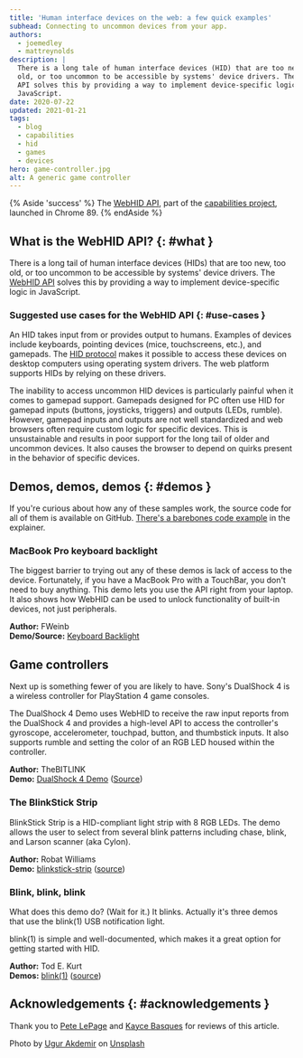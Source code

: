 ```yaml
---
title: 'Human interface devices on the web: a few quick examples'
subhead: Connecting to uncommon devices from your app.
authors:
  - joemedley
  - mattreynolds
description: |
  There is a long tale of human interface devices (HID) that are too new, too
  old, or too uncommon to be accessible by systems' device drivers. The WebHID
  API solves this by providing a way to implement device-specific logic in
  JavaScript.
date: 2020-07-22
updated: 2021-01-21
tags:
  - blog
  - capabilities
  - hid
  - games
  - devices
hero: game-controller.jpg
alt: A generic game controller
---
```



{% Aside 'success' %}
The [WebHID API](/hid), part of the [capabilities project](/fugu-status/),
launched in Chrome&nbsp;89.
{% endAside %}

## What is the WebHID API? {: #what }

There is a long tail of human interface devices (HIDs) that are too new, too
old, or too uncommon to be accessible by systems' device drivers. The [WebHID
API](/hid) solves this by providing a way to implement device-specific logic in
JavaScript.

### Suggested use cases for the WebHID API {: #use-cases }

An HID takes input from or provides output to humans. Examples of devices
include keyboards, pointing devices (mice, touchscreens, etc.), and gamepads.
The [HID protocol](https://www.usb.org/hid) makes it possible to access these
devices on desktop computers using operating system drivers. The web platform
supports HIDs by relying on these drivers.

The inability to access uncommon HID devices is particularly painful when it
comes to gamepad support. Gamepads designed for PC often use HID for gamepad
inputs (buttons, joysticks, triggers) and outputs (LEDs, rumble). However,
gamepad inputs and outputs are not well standardized and web browsers often
require custom logic for specific devices. This is unsustainable and results in
poor support for the long tail of older and uncommon devices. It also causes the
browser to depend on quirks present in the behavior of specific devices.

## Demos, demos, demos {: #demos }

If you're curious about how any of these samples work, the source code for all
of them is available on GitHub. [There's a barebones code example][example] in
the explainer.

### MacBook Pro keyboard backlight

The biggest barrier to trying out any of these demos is lack of access to the
device. Fortunately, if you have a MacBook Pro with a TouchBar, you don't need
to buy anything. This demo lets you use the API right from your laptop. It also
shows how WebHID can be used to unlock functionality of built-in devices, not
just peripherals.

**Author:** FWeinb<br/>
**Demo/Source:** [Keyboard Backlight](https://codesandbox.io/s/webhid-demo-keyboard-backlight-qlq95)

## Game controllers

Next up is something fewer of you are likely to have. Sony's DualShock 4 is a
wireless controller for PlayStation 4 game consoles.

The DualShock 4 Demo uses WebHID to receive the raw input reports from the
DualShock 4 and provides a high-level API to access the controller's gyroscope,
accelerometer, touchpad, button, and thumbstick inputs. It also supports rumble
and setting the color of an RGB LED housed within the controller.

**Author:** TheBITLINK<br/>
**Demo:** [DualShock 4 Demo](https://thebitlink.github.io/WebHID-DS4/) ([Source](https://github.com/TheBITLINK/WebHID-DS4))

### The BlinkStick Strip

BlinkStick Strip is a HID-compliant light strip with 8 RGB LEDs. The demo allows
the user to select from several blink patterns including chase, blink, and
Larson scanner (aka Cylon).

**Author:** Robat Williams<br/>
**Demo:** [blinkstick-strip](https://robatwilliams.github.io/webhid-demos/blinkstick-strip/) ([source](https://github.com/robatwilliams/webhid-demos))

### Blink, blink, blink

What does this demo do? (Wait for it.) It blinks. Actually it's three demos that
use the blink(1) USB notification light.

blink(1) is simple and well-documented, which makes it a great option for
getting started with HID.

**Author:** Tod E. Kurt<br/>
**Demos:** [blink(1)](https://blink1.thingm.com/) ([source](https://github.com/todbot/blink1-webhid))

## Acknowledgements {: #acknowledgements }

Thank you to [Pete LePage](https://web.dev/authors/petelepage/) and [Kayce
Basques](https://github.com/kaycebasques) for reviews of this article.

<span>Photo by <a
href="https://unsplash.com/@ugur?utm_source=unsplash&amp;utm_medium=referral&amp;utm_content=creditCopyText">Ugur
Akdemir</a> on <a
href="https://unsplash.com/s/photos/game-controllers?utm_source=unsplash&amp;utm_medium=referral&amp;utm_content=creditCopyText">Unsplash</a></span>

[spec]: https://wicg.github.io/webhid/
[issues]: https://github.com/WICG/webhid/issues
[explainer]: https://github.com/WICG/webhid/blob/master/EXPLAINER.md
[wicg-discourse]: https://discourse.wicg.io/t/human-interface-device-hid-api/3070
[cr-bug]: https://bugs.chromium.org/p/chromium/issues/detail?id=890096
[cr-status]: https://chromestatus.com/feature/5172464636133376
[blink-component]: https://chromestatus.com/features#component%3A%20Blink%3EHID
[powerful-apis]: https://chromium.googlesource.com/chromium/src/+/lkgr/docs/security/permissions-for-powerful-web-platform-features.md
[example]: https://github.com/WICG/webhid/blob/master/EXPLAINER.md#example
